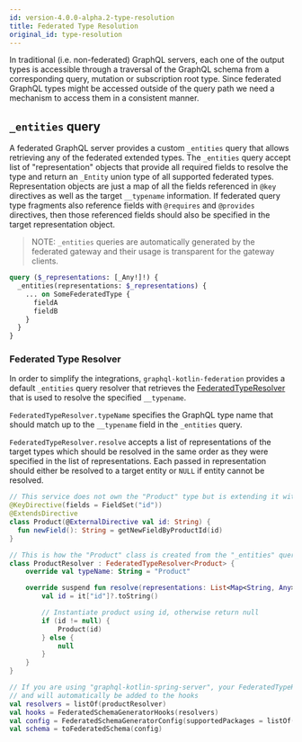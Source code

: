 ```yaml
---
id: version-4.0.0-alpha.2-type-resolution
title: Federated Type Resolution
original_id: type-resolution
---
```


In traditional (i.e. non-federated) GraphQL servers, each one of the output types is accessible through a traversal of
the GraphQL schema from a corresponding query, mutation or subscription root type. Since federated GraphQL types might
be accessed outside of the query path we need a mechanism to access them in a consistent manner.

## `_entities` query

A federated GraphQL server provides a custom `_entities` query that allows retrieving any of the federated extended types.
The `_entities` query accept list of "representation" objects that provide all required fields to resolve the type and
return an `_Entity` union type of all supported federated types. Representation objects are just a map of all the fields
referenced in `@key` directives as well as the target `__typename` information. If federated query type fragments also
reference fields with `@requires` and `@provides` directives, then those referenced fields should also be specified in
the target representation object.

> NOTE: `_entities` queries are automatically generated by the federated gateway and their usage is transparent for the
> gateway clients.

```graphql
query ($_representations: [_Any!]!) {
  _entities(representations: $_representations) {
    ... on SomeFederatedType {
      fieldA
      fieldB
    }
  }
}
```

### Federated Type Resolver

In order to simplify the integrations, `graphql-kotlin-federation` provides a default `_entities` query resolver that
retrieves the
[FederatedTypeResolver](https://github.com/ExpediaGroup/graphql-kotlin/blob/master/graphql-kotlin-federation/src/main/kotlin/com/expediagroup/graphql/federation/execution/FederatedTypeResolver.kt)
that is used to resolve the specified `__typename`.

`FederatedTypeResolver.typeName` specifies the GraphQL type name that should match up to the `__typename` field in the `_entities` query.

`FederatedTypeResolver.resolve` accepts a list of representations of the target types which should be resolved in the same order
as they were specified in the list of representations. Each passed in representation should either be resolved to a
target entity or `NULL` if entity cannot be resolved.

```kotlin
// This service does not own the "Product" type but is extending it with new fields
@KeyDirective(fields = FieldSet("id"))
@ExtendsDirective
class Product(@ExternalDirective val id: String) {
  fun newField(): String = getNewFieldByProductId(id)
}

// This is how the "Product" class is created from the "_entities" query
class ProductResolver : FederatedTypeResolver<Product> {
    override val typeName: String = "Product"

    override suspend fun resolve(representations: List<Map<String, Any>>): List<Product?> = representations.map {
        val id = it["id"]?.toString()

        // Instantiate product using id, otherwise return null
        if (id != null) {
            Product(id)
        } else {
            null
        }
    }
}

// If you are using "graphql-kotlin-spring-server", your FederatedTypeResolvers can be marked as Spring beans
// and will automatically be added to the hooks
val resolvers = listOf(productResolver)
val hooks = FederatedSchemaGeneratorHooks(resolvers)
val config = FederatedSchemaGeneratorConfig(supportedPackages = listOf("org.example"), hooks = hooks)
val schema = toFederatedSchema(config)
```
